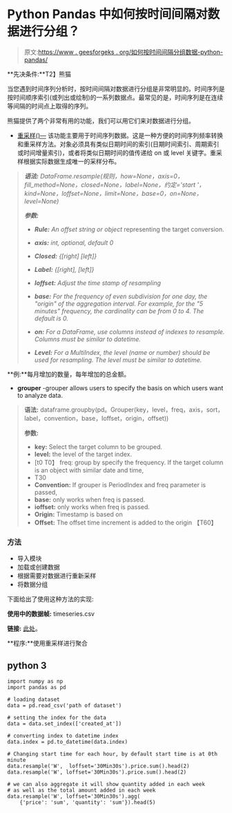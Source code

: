 # Python Pandas 中如何按时间间隔对数据进行分组？

> 原文:[https://www . geesforgeks . org/如何按时间间隔分组数据-python-pandas/](https://www.geeksforgeeks.org/how-to-group-data-by-time-intervals-in-python-pandas/)

**先决条件:**T2】熊猫

当您遇到时间序列分析时，按时间间隔对数据进行分组是非常明显的。时间序列是按时间顺序索引(或列出或绘制)的一系列数据点。最常见的是，时间序列是在连续等间隔的时间点上取得的序列。

熊猫提供了两个非常有用的功能，我们可以用它们来对数据进行分组。

*   [重采样()—](https://www.geeksforgeeks.org/python-pandas-dataframe-resample/) 该功能主要用于时间序列数据。这是一种方便的时间序列频率转换和重采样方法。对象必须具有类似日期时间的索引(日期时间索引、周期索引或时间增量索引)，或者将类似日期时间的值传递给 on 或 level 关键字。重采样根据实际数据生成唯一的采样分布。

> ***语法:** DataFrame.resample(规则，how=None，axis=0，fill_method=None，closed=None，label=None，约定='start '，kind=None，loffset=None，limit=None，base=0，on=None，level=None)*
> 
> ***参数:***
> 
> *   ***Rule:** An offset string or object* representing the target conversion.
> *   ***axis:** int, optional, default 0*
> *   ***Closed:** {[right] [left]}*
> *   ***Label:** {[right], [left]}*
> 
> *   ***loffset:** Adjust the time stamp of resampling*
> *   ***base:** For the frequency of even subdivision for one day, the "origin" of the aggregation interval. For example, for the "5 minutes" frequency, the cardinality can be from 0 to 4\. The default is 0\.*
> *   ***on:*** *For a DataFrame, use columns instead of indexes to resample. Columns must be similar to datetime.*
> *   ***Level:*** *For a MultiIndex, the level (name or number) should be used for resampling. The level must be similar to datetime.*

**例:**每月增加的数量，每年增加的总金额。

*   **grouper** -grouper allows users to specify the basis on which users want to analyze data.

> **语法:** dataframe.groupby(pd。Grouper(key，level，freq，axis，sort，label，convention，base，Ioffset，origin，offset))
> 
> **参数:**
> 
> *   **key:** Select the target column to be grouped.
> *   **level:** the level of the target index.
> *   [t0 T0】 freq: group by specify the frequency. If the target column is an object with similar date and time,
> *   T30
> *   **Convention:** If grouper is PeriodIndex and freq parameter is passed,
> *   **base:** only works when freq is passed.
> *   **ioffset:** only works when freq is passed.
> *   **Origin:** Timestamp is based on
> *   **Offset:** The offset time increment is added to the origin 【T60】

### 方法

*   导入模块
*   加载或创建数据
*   根据需要对数据进行重新采样
*   将数据分组

下面给出了使用这种方法的实现:

**使用中的数据帧:** timeseries.csv

**链接:** [此处](https://drive.google.com/file/d/17SU3izLh87rzDwqOOB5KP7H3Z58IsvYU/view?usp=sharing)。

**程序:**使用重采样进行聚合

## **python 3**

```
import numpy as np
import pandas as pd

# loading dataset
data = pd.read_csv('path of dataset')

# setting the index for the data
data = data.set_index(['created_at'])

# converting index to datetime index
data.index = pd.to_datetime(data.index)

# Changing start time for each hour, by default start time is at 0th minute
data.resample('W',  loffset='30Min30s').price.sum().head(2)
data.resample('W', loffset='30Min30s').price.sum().head(2)

# we can also aggregate it will show quantity added in each week
# as well as the total amount added in each week
data.resample('W', loffset='30Min30s').agg(
    {'price': 'sum', 'quantity': 'sum'}).head(5)
```